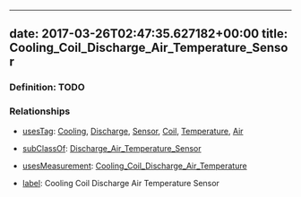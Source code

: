 
---
date: 2017-03-26T02:47:35.627182+00:00
title: Cooling_Coil_Discharge_Air_Temperature_Sensor
---
### Definition: TODO

### Relationships

* [usesTag](https://brickschema.org/schema/1.0/BrickFrame#usesTag): [Cooling](https://brickschema.org/schema/1.0/BrickTag#Cooling), [Discharge](https://brickschema.org/schema/1.0/BrickTag#Discharge), [Sensor](https://brickschema.org/schema/1.0/BrickTag#Sensor), [Coil](https://brickschema.org/schema/1.0/BrickTag#Coil), [Temperature](https://brickschema.org/schema/1.0/BrickTag#Temperature), [Air](https://brickschema.org/schema/1.0/BrickTag#Air)

* [subClassOf](http://www.w3.org/2000/01/rdf-schema#subClassOf): [Discharge_Air_Temperature_Sensor](https://brickschema.org/schema/1.0/Brick#Discharge_Air_Temperature_Sensor)

* [usesMeasurement](https://brickschema.org/schema/1.0/BrickFrame#usesMeasurement): [Cooling_Coil_Discharge_Air_Temperature](https://brickschema.org/schema/1.0/Brick#Cooling_Coil_Discharge_Air_Temperature)

* [label](http://www.w3.org/2000/01/rdf-schema#label): Cooling Coil Discharge Air Temperature Sensor
